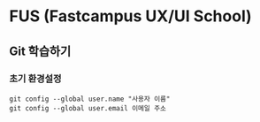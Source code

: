 # FUS (Fastcampus UX/UI School)
## Git 학습하기
### 초기 환경설정
```
git config --global user.name "사용자 이름"
git config --global user.email 이메일 주소
```